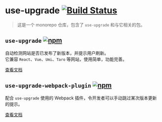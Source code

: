 # use-upgrade [![Build Status](https://drone.paperplane.cc/api/badges/jia-niang/use-upgrade/status.svg)](https://drone.paperplane.cc/jia-niang/use-upgrade)

> 这是一个 monorepo 仓库，包含了 `use-upgrade` 和与它相关的包。

## `use-upgrade` [![npm](https://img.shields.io/npm/v/use-upgrade)](https://www.npmjs.com/package/use-upgrade)

自动检测网站是否已发布了新版本，并提示用户刷新。  
它兼容 `React`、`Vue`、`Umi`、`Taro` 等网站，使用简单，功能完善。  

[查看文档](./packages/use-upgrade/README.md)

## `use-upgrade-webpack-plugin` [![npm](https://img.shields.io/npm/v/use-upgrade-webpack-plugin)](https://www.npmjs.com/package/use-upgrade-webpack-plugin)

配合 `use-upgrade` 使用的 Webpack 插件，令开发者可以手动跳过某次版本更新的提示。  

[查看文档](./packages/use-upgrade-webpack-plugin/README.md)

